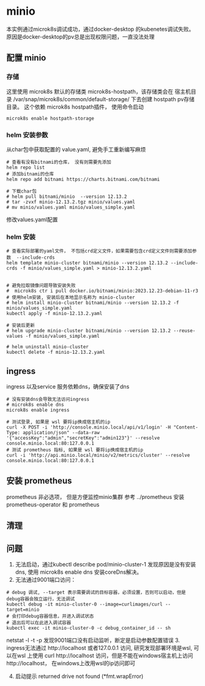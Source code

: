 # minio
本实例通过microk8s调试成功，通过docker-desktop 的kubenetes调试失败。原因是docker-desktop的pv总是出现权限问题，一直没法处理

## 配置 minio
### 存储
这里使用 microk8s 默认的存储类 microk8s-hostpath，该存储类会在 宿主机目录 /var/snap/microk8s/common/default-storage/ 下去创建 hostpath pv存储目录。
这个依赖 microk8s hostpath插件， 使用命令启动 
```shell
microk8s enable hostpath-storage
```

### helm 安装参数
从char包中获取配置的 value.yaml, 避免手工重新编写麻烦
```shell
# 查看有没有bitnami的仓库， 没有则需要先添加
helm repo list
# 添加bitnami的仓库
helm repo add bitnami https://charts.bitnami.com/bitnami

# 下载char包
# helm pull bitnami/minio  --version 12.13.2
# tar -zvxf minio-12.13.2.tgz minio/values.yaml
# mv minio/values.yaml minio/values_simple.yaml
```
修改values.yaml配置


### helm 安装
```shell
# 查看实际部署的yaml文件， 不包括crd定义文件，如果需要包含crd定义文件则需要添加参数  --include-crds
helm template minio-cluster bitnami/minio --version 12.13.2 --include-crds -f minio/values_simple.yaml > minio-12.13.2.yaml


# 避免拉取镜像问题导致安装失败
#  microk8s ctr i pull docker.io/bitnami/minio:2023.12.23-debian-11-r3
# 使用helm安装, 安装后在本地显示名称为 minio-cluster
# helm install minio-cluster bitnami/minio --version 12.13.2 -f minio/values_simple.yaml
kubectl apply -f minio-12.13.2.yaml

# 安装后更新
# helm upgrade minio-cluster bitnami/minio --version 12.13.2 --reuse-values -f minio/values_simple.yaml

# helm uninstall minio-cluster
kubectl delete -f minio-12.13.2.yaml
```

## ingress
ingress 以及service 服务依赖dns，确保安装了dns
```shell
# 没有安装dns会导致无法访问ingress
# microk8s enable dns
microk8s enable ingress

# 测试登录, 如果是 wsl 要将ip换成宿主机的ip
curl -X POST -i 'http://console.minio.local/api/v1/login' -H "Content-Type: application/json" --data-raw '{"accessKey":"admin","secretKey":"admin123"}' --resolve console.minio.local:80:127.0.0.1
# 测试 prometheus 指标, 如果是 wsl 要将ip换成宿主机的ip
curl -i 'http://api.minio.local/minio/v2/metrics/cluster' --resolve console.minio.local:80:127.0.0.1
```

## 安装 prometheus
prometheus 非必选项， 但是方便监控minio集群
参考 ../prometheus 安装 prometheus-operator 和 prometheus


## 清理


## 问题
1. 无法启动，通过kubectl describe pod/minio-cluster-1 发现原因是没有安装dns, 使用 microk8s enable dns 安装coreDns解决。
2. 无法通过9001端口访问：
```shell
# debug 调试, --target 表示需要调试的目标容器，必须设置，否则可以启动，但是debug容器会独立运行，无法调试
kubectl debug -it minio-cluster-0 --image=curlimages/curl --target=minio
# 会打印debug容器信息，并进入调试状态
# 退出后可以在此进入调试容器
kubectl exec -it minio-cluster-0 -c debug_container_id -- sh
```
netstat -l -t -p
发现9001端口没有启动监听，断定是启动参数配置错误
3. ingress无法通过 http://localhost 或者127.0.0.1 访问, 研究发现部署环境是wsl, 可以在wsl 上使用 curl http://localhost 访问，但是不能在windows宿主机上访问 http://localhost， 在windows上改用wsl的ip访问即可

4. 启动提示 returned drive not found (*fmt.wrapError)